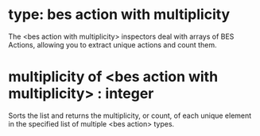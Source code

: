 # type: bes action with multiplicity

The &lt;bes action with multiplicity&gt; inspectors deal with arrays of BES Actions, allowing you to extract unique actions and count them.

# multiplicity of &lt;bes action with multiplicity&gt; : integer

Sorts the list and returns the multiplicity, or count, of each unique element in the specified list of multiple &lt;bes action&gt; types.
